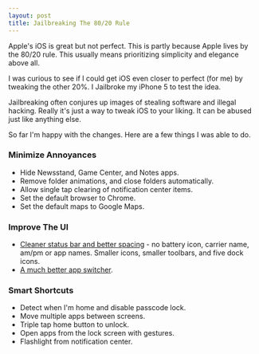 ```yaml
---
layout: post
title: Jailbreaking The 80/20 Rule
---
```

Apple's iOS is great but not perfect. This is partly because Apple lives by the 80/20 rule. This usually means prioritizing simplicity and elegance above all.

I was curious to see if I could get iOS even closer to perfect (for me) by tweaking the other 20%. I Jailbroke my iPhone 5 to test the idea.

Jailbreaking often conjures up images of stealing software and illegal hacking. Really it's just a way to tweak iOS to your liking. It can be abused just like anything else.

So far I'm happy with the changes. Here are a few things I was able to do.

### Minimize Annoyances

- Hide Newsstand, Game Center, and Notes apps.
- Remove folder animations, and close folders automatically.
- Allow single tap clearing of notification center items.
- Set the default browser to Chrome.
- Set the default maps to Google Maps.

### Improve The UI

- [Cleaner status bar and better spacing](http://i.imgur.com/IDEuj0J.png) - no battery icon, carrier name, am/pm or app names. Smaller icons, smaller toolbars, and five dock icons.
- [A much better app switcher](http://i.imgur.com/9XVxXLU.png).

### Smart Shortcuts

- Detect when I'm home and disable passcode lock.
- Move multiple apps between screens.
- Triple tap home button to unlock.
- Open apps from the lock screen with gestures.
- Flashlight from notification center.